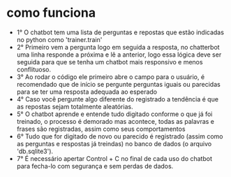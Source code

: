 <h1>como funciona</h1>
<ul>
<li>1° O chatbot tem uma lista de perguntas e repostas que estão indicadas no python como 'trainer.train'</li>

<li>2° Primeiro vem a pergunta logo em seguida a resposta, no chatterbot uma linha responde a próxima e lê a anterior, logo essa lógica deve ser seguida para que se tenha um chatbot mais responsivo e menos conflituoso.</li>

<li>3° Ao rodar o código ele primeiro abre o campo para o usuário, é recomendado que de início se pergunte perguntas iguais ou parecidas para se ter uma resposta adequada ao esperado</li>

<li>4° Caso você pergunte algo diferente do registrado a tendência é que as repostas sejam totalmente aleatórias.</li>

<li>5° O chatbot aprende e entende tudo digitado conforme o que já foi treinado, o processo é demorado mas acontece, todas as palavras e frases são registradas, assim como seus comportamentos</li>

<li>6° Tudo que for digitado de novo ou parecido é registrado (assim como as perguntas e respostas já treindas) no banco de dados (o arquivo 'db.sqlite3').</li>

<li>7° É necessário apertar Control + C no final de cada uso do chatbot para fecha-lo com segurança e sem perdas de dados.</li>
</ul>

